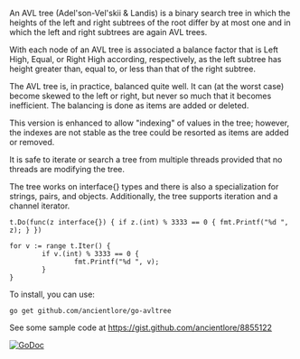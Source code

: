 An AVL tree (Adel'son-Vel'skii & Landis) is a binary search tree in which the heights of the left and right subtrees of the root differ by at most one and in which the left and right subtrees are again AVL trees.

With each node of an AVL tree is associated a balance factor that is Left High, Equal, or Right High according, respectively, as the left subtree has height greater than, equal to, or less than that of the right subtree.

The AVL tree is, in practice, balanced quite well. It can (at the worst case) become skewed to the left or right, but never so much that it becomes inefficient. The balancing is done as items are added or deleted.

This version is enhanced to allow "indexing" of values in the tree; however, the indexes are not stable as the tree could be resorted as items are added or removed.

It is safe to iterate or search a tree from multiple threads provided that no threads are modifying the tree.

The tree works on interface{} types and there is also a specialization for strings, pairs, and objects. Additionally, the tree supports iteration and a channel iterator.

	t.Do(func(z interface{}) { if z.(int) % 3333 == 0 { fmt.Printf("%d ", z); } })

	for v := range t.Iter() {
        	if v.(int) % 3333 == 0 {
                	fmt.Printf("%d ", v);
        	}
	}

To install, you can use:

	go get github.com/ancientlore/go-avltree

See some sample code at https://gist.github.com/ancientlore/8855122

[![GoDoc](https://godoc.org/github.com/ancientlore/go-avltree?status.png)](https://godoc.org/github.com/ancientlore/go-avltree)
